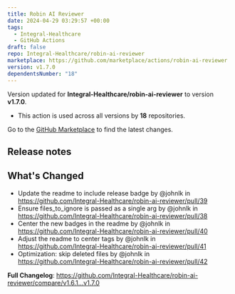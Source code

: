 ```yaml
---
title: Robin AI Reviewer
date: 2024-04-29 03:29:57 +00:00
tags:
  - Integral-Healthcare
  - GitHub Actions
draft: false
repo: Integral-Healthcare/robin-ai-reviewer
marketplace: https://github.com/marketplace/actions/robin-ai-reviewer
version: v1.7.0
dependentsNumber: "18"
---
```



Version updated for **Integral-Healthcare/robin-ai-reviewer** to version **v1.7.0**.
- This action is used across all versions by **18** repositories.

Go to the [GitHub Marketplace](https://github.com/marketplace/actions/robin-ai-reviewer) to find the latest changes.

## Release notes

## What's Changed
* Update the readme to include release badge by @johnlk in https://github.com/Integral-Healthcare/robin-ai-reviewer/pull/39
* Ensure files_to_ignore is passed as a single arg by @johnlk in https://github.com/Integral-Healthcare/robin-ai-reviewer/pull/38
* Center the new badges in the readme by @johnlk in https://github.com/Integral-Healthcare/robin-ai-reviewer/pull/40
* Adjust the readme to center tags by @johnlk in https://github.com/Integral-Healthcare/robin-ai-reviewer/pull/41
* Optimization: skip deleted files by @johnlk in https://github.com/Integral-Healthcare/robin-ai-reviewer/pull/42


**Full Changelog**: https://github.com/Integral-Healthcare/robin-ai-reviewer/compare/v1.6.1...v1.7.0
